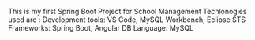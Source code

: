 This is my first Spring Boot Project for School Management
Techlonogies used are :
        Development tools: VS Code, MySQL Workbench, Eclipse STS
        Frameworks: Spring Boot, Angular
        DB Language: MySQL
